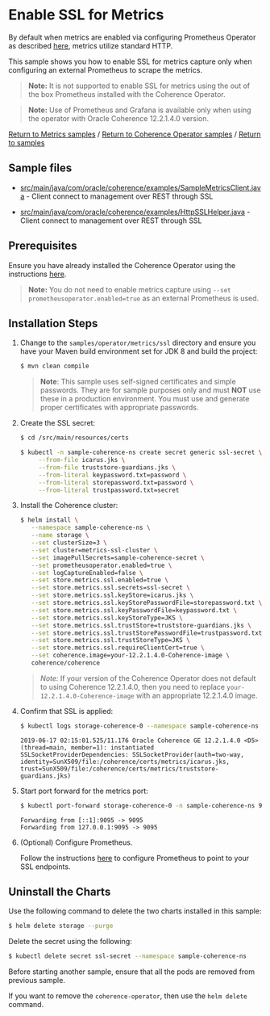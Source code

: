 # Enable SSL for Metrics

By default when metrics are enabled via configuring Prometheus Operator as described [here](../enable-metrics/README.md), metrics utilize standard HTTP.

This sample shows you how to enable SSL for metrics capture only when configuring an external Prometheus to scrape the metrics.  

> **Note:** It is not supported to enable SSL for metrics using the out of the box Prometheus installed with the Coherence Operator.

> **Note:** Use of Prometheus and Grafana is available only when using the operator with Oracle Coherence 12.2.1.4.0 version.

[Return to Metrics samples](../) / [Return to Coherence Operator samples](../../) / [Return to samples](../../../README.md#list-of-samples)

## Sample files

* [src/main/java/com/oracle/coherence/examples/SampleMetricsClient.java](src/main/java/com/oracle/coherence/examples/SampleMetricsClient.java) -
  Client connect to management over REST through SSL
  
* [src/main/java/com/oracle/coherence/examples/HttpSSLHelper.java](src/main/java/com/oracle/coherence/examples/HttpSSLHelper.java) -
  Client connect to management over REST through SSL
  
## Prerequisites

Ensure you have already installed the Coherence Operator using the instructions [here](../../../README.md#install-the-coherence-operator).

> **Note:** You do not need to enable metrics capture using `--set prometheusoperator.enabled=true` as an external Prometheus is used.

## Installation Steps

1. Change to the `samples/operator/metrics/ssl` directory and ensure you have your Maven build environment set for JDK 8 and build the project:

   ```bash
   $ mvn clean compile
   ```
   
   > **Note**: This sample uses self-signed certificates and simple passwords. They are for sample purposes only and must **NOT** use these in a production environment. You must use and generate proper certificates with appropriate passwords.

1. Create the SSL secret:

   ```bash
   $ cd /src/main/resources/certs
   
   $ kubectl -n sample-coherence-ns create secret generic ssl-secret \
        --from-file icarus.jks \
        --from-file truststore-guardians.jks \
        --from-literal keypassword.txt=password \
        --from-literal storepassword.txt=password \
        --from-literal trustpassword.txt=secret
   ```

1. Install the Coherence cluster:
   
   ```bash
   $ helm install \
      --namespace sample-coherence-ns \
      --name storage \
      --set clusterSize=3 \
      --set cluster=metrics-ssl-cluster \
      --set imagePullSecrets=sample-coherence-secret \
      --set prometheusoperator.enabled=true \
      --set logCaptureEnabled=false \
      --set store.metrics.ssl.enabled=true \
      --set store.metrics.ssl.secrets=ssl-secret \
      --set store.metrics.ssl.keyStore=icarus.jks \
      --set store.metrics.ssl.keyStorePasswordFile=storepassword.txt \
      --set store.metrics.ssl.keyPasswordFile=keypassword.txt \
      --set store.metrics.ssl.keyStoreType=JKS \
      --set store.metrics.ssl.trustStore=truststore-guardians.jks \
      --set store.metrics.ssl.trustStorePasswordFile=trustpassword.txt \
      --set store.metrics.ssl.trustStoreType=JKS \
      --set store.metrics.ssl.requireClientCert=true \
      --set coherence.image=your-12.2.1.4.0-Coherence-image \
      coherence/coherence
   ```
   
   > *Note:* If your version of the Coherence Operator does not default to using Coherence 12.2.1.4.0, then you need to replace `your-12.2.1.4.0-Coherence-image` with an appropriate 12.2.1.4.0 image.
   
1. Confirm that SSL is applied:

   ```bash
   $ kubectl logs storage-coherence-0 --namespace sample-coherence-ns | grep SSLSocketProviderDependencies
   ```
   ```console
   2019-06-17 02:15:01.525/11.176 Oracle Coherence GE 12.2.1.4.0 <D5> (thread=main, member=1): instantiated SSLSocketProviderDependencies: SSLSocketProvider(auth=two-way, identity=SunX509/file:/coherence/certs/metrics/icarus.jks, trust=SunX509/file:/coherence/certs/metrics/truststore-guardians.jks)
   ```
   
1. Start port forward for the metrics port:

   ```bash
   $ kubectl port-forward storage-coherence-0 -n sample-coherence-ns 9095:9095
   ```
   ```console
   Forwarding from [::1]:9095 -> 9095
   Forwarding from 127.0.0.1:9095 -> 9095
   ```   

1. (Optional) Configure Prometheus.

   Follow the instructions [here](../../../operator/metrics/own-prometheus/README.md) to configure Prometheus to point to your SSL endpoints.

## Uninstall the Charts

Use the following command to delete the two charts installed in this sample:

```bash
$ helm delete storage --purge
```

Delete the secret using the following:

```bash
$ kubectl delete secret ssl-secret --namespace sample-coherence-ns
```

Before starting another sample, ensure that all the pods are removed from previous sample.

If you want to remove the `coherence-operator`, then use the `helm delete` command.
